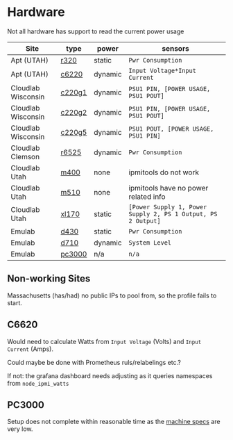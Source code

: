 # Hardware

Not all hardware has support to read the current power usage

Site                | type                                                                         | power   | sensors
------------------- | ---------------------------------------------------------------------------- | ------- | ------------------------------------
Apt (UTAH)          | [r320](https://www.apt.emulab.net/portal/show-nodetype.php?type=r320)        | static  | `Pwr Consumption`
Apt (UTAH)          | [c6220](https://www.apt.emulab.net/portal/show-nodetype.php?type=c6220)      | dynamic | `Input Voltage*Input Current`
Cloudlab Wisconsin  | [c220g1](https://www.wisc.cloudlab.us/portal/show-nodetype.php?type=c220g1)  | dynamic | `PSU1 PIN, [POWER USAGE, PSU1 POUT]`
Cloudlab Wisconsin  | [c220g2](https://www.wisc.cloudlab.us/portal/show-nodetype.php?type=c220g2)  | dynamic | `PSU1 PIN, [POWER USAGE, PSU1 POUT]`
Cloudlab Wisconsin  | [c220g5](https://www.wisc.cloudlab.us/portal/show-nodetype.php?type=c220g5)  | dynamic | `PSU1 POUT, [POWER USAGE, PSU1 PIN]`
Cloudlab Clemson    | [r6525](https://www.clemson.cloudlab.us/portal/show-nodetype.php?type=r6525) | dynamic | `Pwr Consumption`
Cloudlab Utah       | [m400](https://www.utah.cloudlab.us/portal/show-nodetype.php?type=m400)      | none    | ipmitools do not work
Cloudlab Utah       | [m510](https://www.utah.cloudlab.us/portal/show-nodetype.php?type=m510)      | none    | ipmitools have no power related info
Cloudlab Utah       | [xl170](https://www.utah.cloudlab.us/portal/show-nodetype.php?type=xl170)    | static  | `[Power Supply 1, Power Supply 2, PS 1 Output, PS 2 Output]`
Emulab              | [d430](https://www.emulab.net/portal/show-nodetype.php?type=d430)            | static  | `Pwr Consumption`
Emulab              | [d710](https://www.emulab.net/portal/show-nodetype.php?type=d710)            | dynamic | `System Level`
Emulab              | [pc3000](https://www.emulab.net/portal/show-nodetype.php?type=pc3000)        | n/a     | `n/a`

## Non-working Sites

Massachusetts (has/had) no public IPs to pool from, so the profile fails to start.

## C6620

Would need to calculate Watts from `Input Voltage` (Volts) and `Input Current` (Amps).

Could maybe be done with Prometheus ruls/relabelings etc.?

If not: the grafana dashboard needs adjusting as it queries namespaces from `node_ipmi_watts`

## PC3000

Setup does not complete within reasonable time as the [machine specs](https://www.emulab.net/portal/show-nodetype.php?type=pc3000) are very low.

